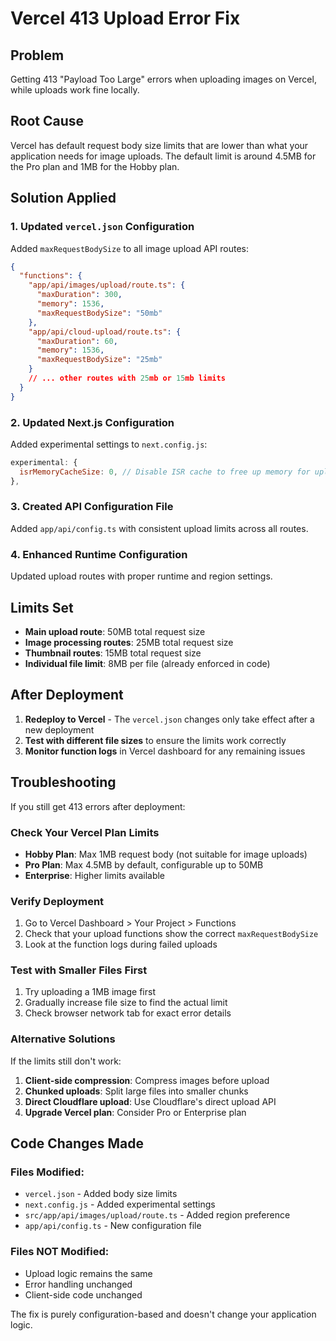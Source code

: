 # Vercel 413 Upload Error Fix

## Problem

Getting 413 "Payload Too Large" errors when uploading images on Vercel, while uploads work fine locally.

## Root Cause

Vercel has default request body size limits that are lower than what your application needs for image uploads. The default limit is around 4.5MB for the Pro plan and 1MB for the Hobby plan.

## Solution Applied

### 1. Updated `vercel.json` Configuration

Added `maxRequestBodySize` to all image upload API routes:

```json
{
  "functions": {
    "app/api/images/upload/route.ts": {
      "maxDuration": 300,
      "memory": 1536,
      "maxRequestBodySize": "50mb"
    },
    "app/api/cloud-upload/route.ts": {
      "maxDuration": 60,
      "memory": 1536,
      "maxRequestBodySize": "25mb"
    }
    // ... other routes with 25mb or 15mb limits
  }
}
```

### 2. Updated Next.js Configuration

Added experimental settings to `next.config.js`:

```javascript
experimental: {
  isrMemoryCacheSize: 0, // Disable ISR cache to free up memory for uploads
},
```

### 3. Created API Configuration File

Added `app/api/config.ts` with consistent upload limits across all routes.

### 4. Enhanced Runtime Configuration

Updated upload routes with proper runtime and region settings.

## Limits Set

- **Main upload route**: 50MB total request size
- **Image processing routes**: 25MB total request size
- **Thumbnail routes**: 15MB total request size
- **Individual file limit**: 8MB per file (already enforced in code)

## After Deployment

1. **Redeploy to Vercel** - The `vercel.json` changes only take effect after a new deployment
2. **Test with different file sizes** to ensure the limits work correctly
3. **Monitor function logs** in Vercel dashboard for any remaining issues

## Troubleshooting

If you still get 413 errors after deployment:

### Check Your Vercel Plan Limits

- **Hobby Plan**: Max 1MB request body (not suitable for image uploads)
- **Pro Plan**: Max 4.5MB by default, configurable up to 50MB
- **Enterprise**: Higher limits available

### Verify Deployment

1. Go to Vercel Dashboard > Your Project > Functions
2. Check that your upload functions show the correct `maxRequestBodySize`
3. Look at the function logs during failed uploads

### Test with Smaller Files First

1. Try uploading a 1MB image first
2. Gradually increase file size to find the actual limit
3. Check browser network tab for exact error details

### Alternative Solutions

If the limits still don't work:

1. **Client-side compression**: Compress images before upload
2. **Chunked uploads**: Split large files into smaller chunks
3. **Direct Cloudflare upload**: Use Cloudflare's direct upload API
4. **Upgrade Vercel plan**: Consider Pro or Enterprise plan

## Code Changes Made

### Files Modified:

- `vercel.json` - Added body size limits
- `next.config.js` - Added experimental settings
- `src/app/api/images/upload/route.ts` - Added region preference
- `app/api/config.ts` - New configuration file

### Files NOT Modified:

- Upload logic remains the same
- Error handling unchanged
- Client-side code unchanged

The fix is purely configuration-based and doesn't change your application logic.
